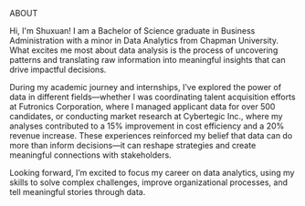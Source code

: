 ABOUT

Hi, I'm Shuxuan! I am a Bachelor of Science graduate in Business Administration with a minor in Data Analytics from Chapman University. What excites me most about data analysis is the process of uncovering patterns and translating raw information into meaningful insights that can drive impactful decisions. 

During my academic journey and internships, I’ve explored the power of data in different fields—whether I was coordinating talent acquisition efforts at Futronics Corporation, where I managed applicant data for over 500 candidates, or conducting market research at Cybertegic Inc., where my analyses contributed to a 15% improvement in cost efficiency and a 20% revenue increase. These experiences reinforced my belief that data can do more than inform decisions—it can reshape strategies and create meaningful connections with stakeholders.

Looking forward, I’m excited to focus my career on data analytics, using my skills to solve complex challenges, improve organizational processes, and tell meaningful stories through data.
